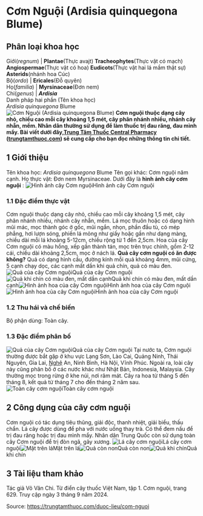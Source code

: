 # Cơm Nguội (Ardisia quinquegona Blume)

Phân loại khoa học  
---  
Giới(_regnum_) |  **Plantae**(Thực avajt) **Tracheophytes**(Thực vật có mạch) **Angiospermae**(Thực vật có hoa) **Eudicots**(Thực vật hai lá mầm thật sự) **Asterids**(nhánh hoa Cúc)  
Bộ(_ordo_) | **Ericales**(Đỗ quyên)  
Họ(_familia_) | **Myrsinaceae**(Đơn nem)  
Chi(_genus_) | **_Ardisia_**  
Danh pháp hai phần (Tên khoa học)  
_Ardisia quinquegona_ Blume  
![Cơm Nguội \(Ardisia quinquegona Blume\)](https://trungtamthuoc.com/images/others/cay-com-nguoi-90-1107.jpg)
**Cơm nguội thuộc dạng cây nhỏ, chiều cao mỗi cây khoảng 1,5 mét, cây phân nhánh nhiều, nhánh cây nhẵn, mềm. Nhân dân thường sử dụng để làm thuốc trị đau răng, đau mình mẩy. Bài viết dưới đây,[Trung Tâm Thuốc Central Pharmacy](https://trungtamthuoc.com/ "Trung Tâm Thuốc Central Pharmacy") ([trungtamthuoc.com](https://trungtamthuoc.com/ "trungtamthuoc.com")) sẽ cung cấp cho bạn đọc những thông tin chi tiết.**
##  1 Giới thiệu
Tên khoa học: _Ardisia quinquegona_ Blume
Tên gọi khác: Cơm nguội năm cạnh.
Họ thực vật: Đơn nem Myrsinaceae.
Dưới đây là **hình ảnh cây cơm nguội** :
![Hình ảnh cây Cơm nguội](https://trungtamthuoc.com/images/item/cay-com-nguoi.jpg)Hình ảnh cây Cơm nguội
### 1.1 Đặc điểm thực vật
Cơm nguội thuộc dạng cây nhỏ, chiều cao mỗi cây khoảng 1,5 mét, cây phân nhánh nhiều, nhánh cây nhẵn, mềm.
Lá mọc thuôn hoặc có dạng hình mũi mác, mọc thành góc ở gốc, mũi ngắn, nhọn, phần đầu tù, có mép phẳng, hơi lượn sóng, phiến lá mỏng như giấy hoặc gần như dạng màng, chiều dài mỗi lá khoảng 5-12cm, chiều rộng từ 1 đến 2,5cm.
Hoa của cây Cơm nguội có màu hồng, xếp gần thành tán, mọc trên trục chính, gồm 2-12 cái, chiều dài khoảng 2,5cm, mọc ở nách lá.
**Quả cây cơm nguội có ăn được không?** Quả có dạng hình cầu, đường kính mỗi quả khoảng 4mm, mũi cứng, 5 cạnh chạy dọc, các cạnh mất dần khi quả chín, quả có màu đen.
![Quả của cây Cơm nguội](https://trungtamthuoc.com/images/item/cay-com-nguoi-9.jpg)Quả của cây Cơm nguội![Quả khi chín có màu đen, mất dần cạnh](https://trungtamthuoc.com/images/item/cay-com-nguoi-8.jpg)Quả khi chín có màu đen, mất dần cạnh![Hình ảnh hoa của cây Cơm nguội](https://trungtamthuoc.com/images/item/cay-com-nguoi-0.jpg)Hình ảnh hoa của cây Cơm nguội![Hình ảnh hoa của cây Cơm nguội](https://trungtamthuoc.com/images/item/cay-com-nguoi-1.jpg)Hình ảnh hoa của cây Cơm nguội
### 1.2 Thu hái và chế biến
Bộ phận dùng: Toàn cây.
### 1.3 Đặc điểm phân bố
![Quả của cây Cơm nguội](https://trungtamthuoc.com/images/item/cay-com-nguoi-2.jpg)Quả của cây Cơm nguội
Tại nước ta, Cơm nguội thường được bắt gặp ở khu vực Lạng Sơn, Lào Cai, Quảng Ninh, Thái Nguyên, Gia Lai, [Nghệ](https://trungtamthuoc.com/hoat-chat/nghe "Nghệ") An, Ninh Bình, Hà Nội, Vĩnh Phúc. Ngoài ra, loài cây này cũng phân bố ở các nước khác như Nhật Bản, Indonesia, Malaysia.
Cây thường mọc trong rừng ở khe núi, nơi râm mát.
Cây ra hoa từ tháng 5 đến tháng 8, kết quả từ tháng 7 cho đến tháng 2 năm sau.
![Toàn cây cơm nguội](https://trungtamthuoc.com/images/item/cay-com-nguoi-3.jpg)Toàn cây cơm nguội
##  2 Công dụng của cây cơm nguội
Cơm nguội có tác dụng tiêu thũng, giải độc, thanh nhiệt, giải biểu, thấu chẩn.
Lá cây được dùng để pha với nước uống thay trà. Có thể đem nấu để trị đau răng hoặc trị đau mình mẩy.
Nhân dân Trung Quốc còn sử dụng toàn cây Cơm nguội để trị đòn ngã, gãy xương.
![Lá cây cơm nguội](https://trungtamthuoc.com/images/item/cay-com-nguoi-4.jpg)Lá cây cơm nguội![Mặt trên lá](https://trungtamthuoc.com/images/item/cay-com-nguoi-5.jpg)Mặt trên lá![Quả còn non](https://trungtamthuoc.com/images/item/cay-com-nguoi-6.jpg)Quả còn non![Quả khi chín](https://trungtamthuoc.com/images/item/cay-com-nguoi-7.jpg)Quả khi chín
##  3 Tài liệu tham khảo
Tác giả Võ Văn Chi. Từ điển cây thuốc Việt Nam, tập 1. Cơm nguội, trang 629. Truy cập ngày 3 tháng 9 năm 2024.


Source: https://trungtamthuoc.com/duoc-lieu/com-nguoi